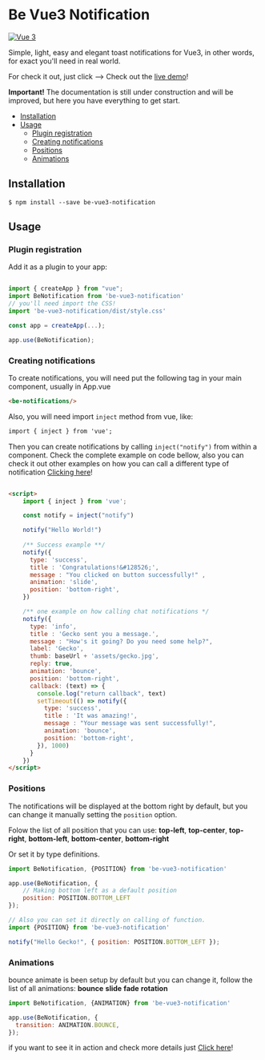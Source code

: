 # Be Vue3 Notification

[![Vue 3](https://img.shields.io/badge/Vue-3-green)](https://img.shields.io/badge/Vue-3-green)

Simple, light, easy and elegant toast notifications for Vue3, in other words, for exact you'll need in real world.

For check it out, just click --> Check out the [live demo](https://bernanr.github.io/be-vue3-notification/)!

**Important!** The documentation is still under construction and will be improved, but here you have everything to get start.

- [Installation](#installation)
- [Usage](#usage)
  - [Plugin registration](#plugin-registration)
  - [Creating notifications](#creating-notifications)
  - [Positions](#positions)
  - [Animations](#animations)

## Installation
```
$ npm install --save be-vue3-notification
```

## Usage

### Plugin registration

Add it as a plugin to your app:

```javascript

import { createApp } from "vue";
import BeNotification from 'be-vue3-notification'
// you'll need import the CSS!
import 'be-vue3-notification/dist/style.css'

const app = createApp(...);

app.use(BeNotification);
```

### Creating notifications

To create notifications, you will need put the following tag in your main component, usually in App.vue

```html
<be-notifications/>
```
Also, you will need import `inject` method from vue, like: 

```html
import { inject } from 'vue';
```
Then you can create notifications by calling `inject("notify")` from within a component. Check the complete example on code bellow, also you can check it out other examples on how you can call a different type of notification [Clicking here](https://bernanr.github.io/be-vue3-notification/)! 

```html

<script>
    import { inject } from 'vue';

    const notify = inject("notify")

    notify("Hello World!")
  
    /** Success example **/
    notify({
      type: 'success',
      title : 'Congratulations!&#128526;',
      message : "You clicked on button successfully!" ,
      animation: 'slide',
      position: 'bottom-right',
    })

    /** one example on how calling chat notifications */
    notify({
      type: 'info',
      title : 'Gecko sent you a message.',
      message : "How's it going? Do you need some help?",
      label: 'Gecko',
      thumb: baseUrl + 'assets/gecko.jpg',
      reply: true,
      animation: 'bounce',
      position: 'bottom-right',
      callback: (text) => {
        console.log("return callback", text)
        setTimeout(() => notify({
          type: 'success',
          title : 'It was amazing!',
          message : "Your message was sent successfully!",
          animation: 'bounce',
          position: 'bottom-right',
        }), 1000)        
      }
    }) 
</script>
```

### Positions

The notifications will be displayed at the bottom right by default, but you can change it manually setting the `position` option.

Folow the list of all position that you can use:
**top-left**,
**top-center**,
**top-right**,
**bottom-left**,
**bottom-center**,
**bottom-right**

Or set it by type definitions.

```javascript
import BeNotification, {POSITION} from 'be-vue3-notification'

app.use(BeNotification, {
    // Making bottom left as a default position
    position: POSITION.BOTTOM_LEFT
});

// Also you can set it directly on calling of function.
import {POSITION} from 'be-vue3-notification'

notify("Hello Gecko!", { position: POSITION.BOTTOM_LEFT });
```

### Animations

bounce animate is been setup by default but you can change it, follow the list of all animations:
**bounce**
**slide**
**fade**
**rotation**

```javascript
import BeNotification, {ANIMATION} from 'be-vue3-notification'

app.use(BeNotification, {
  transition: ANIMATION.BOUNCE,
});
```

if you want to see it in action and check more details just [Click here](https://bernanr.github.io/be-vue3-notification/)!
